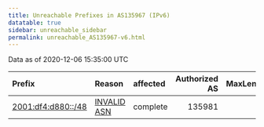 ```yaml
---
title: Unreachable Prefixes in AS135967 (IPv6)
datatable: true
sidebar: unreachable_sidebar
permalink: unreachable_AS135967-v6.html
---
```


Data as of 2020-12-06 15:35:00 UTC


<div class="datatable-begin"></div>

| Prefix                                                         | Reason                                                                                                     | affected   |   Authorized AS |   MaxLength | Anchor                                       |   unreachable /48s |
|:---------------------------------------------------------------|:-----------------------------------------------------------------------------------------------------------|:-----------|----------------:|------------:|:---------------------------------------------|-------------------:|
| [2001:df4:d880::/48](https://stat.ripe.net/2001:df4:d880::/48) | [INVALID ASN](https://rpki-validator.ripe.net/announcement-preview?asn=AS135967&prefix=2001:df4:d880::/48) | complete   |          135981 |          48 | [APNIC](unreachable_APNIC_RPKI_Root-v6.html) |                  1 |

<div class="datatable-end"></div>